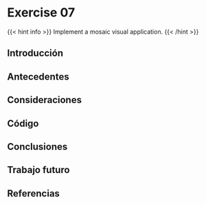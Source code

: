 # Exercise 07
{{< hint info >}}
Implement a mosaic visual application.
{{< /hint >}}

## Introducción

## Antecedentes

## Consideraciones

## Código

## Conclusiones

## Trabajo futuro

## Referencias

